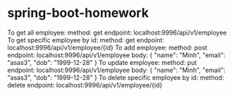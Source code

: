 # spring-boot-homework

To get all employee:
    method: get
    endpoint: localhost:9996/api/v1/employee
To get specific employee by id:
    method: get
    endpoint: localhost:9996/api/v1/employee/{id}
To add employee:
    method: post        
    endpoint: localhost:9996/api/v1/employee
    body: 
            { 
                "name": "Minh",
                "email": "asas3",
                "dob": "1999-12-28"
            }
To update employee:
    method: put        
    endpoint: localhost:9996/api/v1/employee
    body: 
            { 
                "name": "Minh",
                "email": "asas3",
                "dob": "1999-12-28"
            }
To delete specific employee by id:
    method: delete
    endpoint: localhost:9996/api/v1/employee/{id}